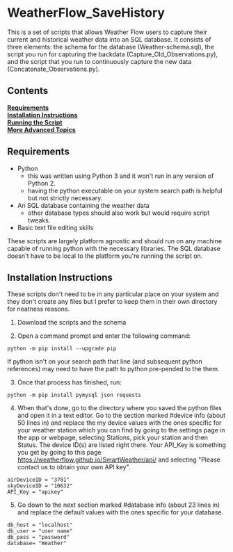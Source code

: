 # WeatherFlow_SaveHistory
This is a set of scripts that allows Weather Flow users to capture their current and historical weather data into an SQL database.
It consists of three elements: the schema for the database (Weather-schema.sql), the script you run for capturing the backdata (Capture_Old_Observations.py), and the script that you run to continuously capture the new data (Concatenate_Observations.py). 

## Contents
**[Requirements](#requirements)**<br>
**[Installation Instructions](#installation-instructions)**<br>
**[Running the Script](#running-the-script)**<br>
**[More Advanced Topics](#more-advanced-topics)**<br>

## Requirements

* Python
  * this was written using Python 3 and it won't run in any version of Python 2.
  * having the python executable on your system search path is helpful but not strictly necessary.
* An SQL database containing the weather data
  * other database types should also work but would require script tweaks. 
* Basic text file editing skills

These scripts are largely platform agnostic and should run on any machine capable of running python with the necessary libraries. The SQL database doesn't have to be local to the platform you're running the script on.


## Installation Instructions

These scripts don't need to be in any particular place on your system and they don't create any files but I prefer to keep them in their own directory for neatness reasons. 

1. Download the scripts and the schema

2. Open a command prompt and enter the following command:
```
python -m pip install --upgrade pip
```
If python isn't on your search path that line (and subsequent python references) may need to have the path to python pre-pended to the them.

3. Once that process has finished, run: 
```
python -m pip install pymysql json requests
```

4. When that's done, go to the directory where you saved the python files and open it in a text editor. Go to the section marked #device info (about 50 lines in) and replace the my device values with the ones specific for your weather station which you can find by going to the settings page in the app or webpage, selecting Stations, pick your station and then Status. The device ID(s) are listed right there. Your API_Key is something you get by going to this page https://weatherflow.github.io/SmartWeather/api/ and selecting "Please contact us to obtain your own API key".
```
airDeviceID = "3781"
skyDeviceID = "10632"
API_Key = "apikey"
```

5. Go down to the next section marked #database info (about 23 lines in) and replace the default values with the ones specific for your database.
```
db_host = "localhost"
db_user = "user name"
db_pass = "password"
database= "Weather"
```


